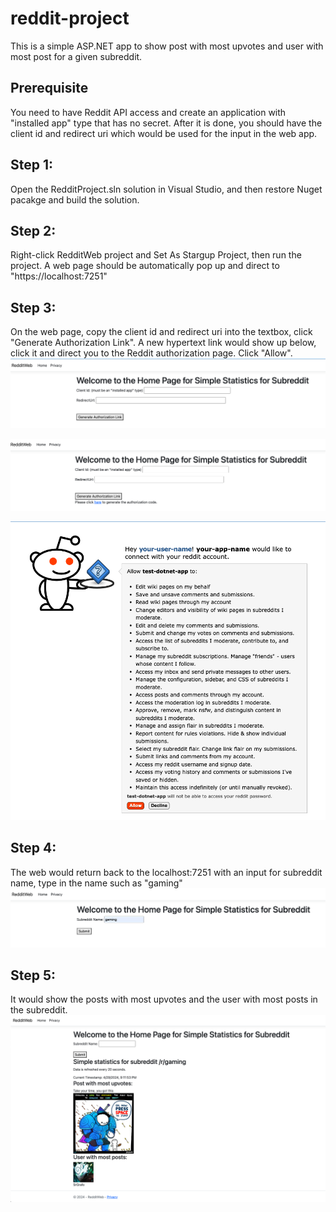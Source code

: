# reddit-project
This is a simple ASP.NET app to show post with most upvotes and user with most post for a given subreddit.

## Prerequisite
You need to have Reddit API access and create an application with "installed app" type that has no secret. After it is done, you should have the client id and redirect uri which would be used for the input in the web app.

## Step 1:
Open the RedditProject.sln solution in Visual Studio, and then restore Nuget pacakge and build the solution.

## Step 2:
Right-click RedditWeb project and Set As Stargup Project, then run the project. A web page should be automatically pop up and direct to "https://localhost:7251"

## Step 3:
On the web page, copy the client id and redirect uri into the textbox, click "Generate Authorization Link". A new hypertext link would show up below, click it and direct you to the Reddit authorization page. Click "Allow".
![Alt text](/images/1.png "")

![Alt text](/images/2.png "")

![Alt text](/images/3.png "")

## Step 4:
The web would return back to the localhost:7251 with an input for subreddit name, type in the name such as "gaming"
![Alt text](/images/4.png "")

## Step 5:
It would show the posts with most upvotes and the user with most posts in the subreddit.
![Alt text](/images/5.png "")